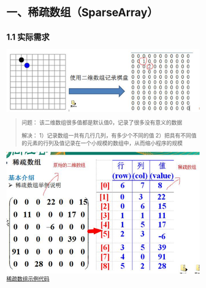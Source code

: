 # 一、稀疏数组（SparseArray）
## 1.1 实际需求
![稀疏数组实际需求.png](01-稀疏数组实际需求.png)   
> 问题：
> 该二维数组很多值都是默认值0，记录了很多没有意义的数据
> 
> 解决：
> 1）记录数组一共有几行几列，有多少个不同的值
> 2）把具有不同值的元素的行列及值记录在一个小规模的数组中，从而缩小程序的规模
> 

![稀疏数组示意图.png](02-稀疏数组示意图.png)   
[稀疏数组示例代码](/src/_01稀疏数组和队列/_01稀疏数组/SparseArray.java)


